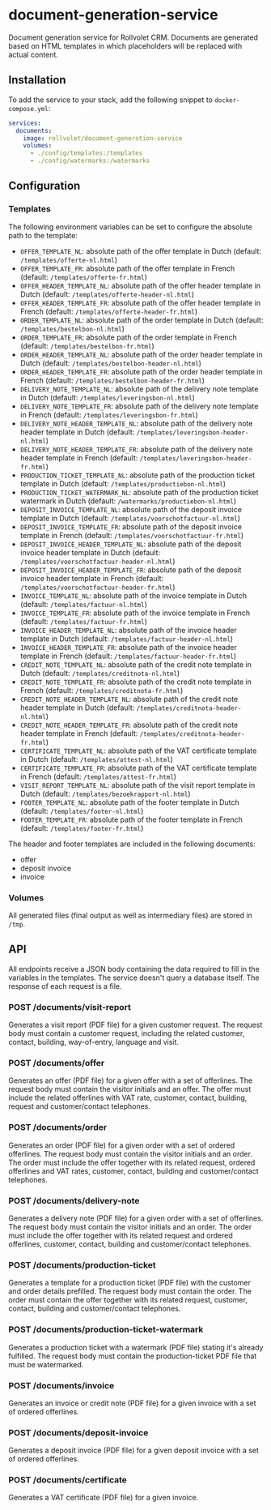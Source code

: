 # document-generation-service
Document generation service for Rollvolet CRM. Documents are generated based on HTML templates in which placeholders will be replaced with actual content.

## Installation
To add the service to your stack, add the following snippet to `docker-compose.yml`:
```yaml
services:
  documents:
    image: rollvolet/document-generation-service
    volumes:
      - ./config/templates:/templates
      - ./config/watermarks:/watermarks
```

## Configuration
### Templates
The following environment variables can be set to configure the absolute path to the template:
* `OFFER_TEMPLATE_NL`: absolute path of the offer template in Dutch (default: `/templates/offerte-nl.html`)
* `OFFER_TEMPLATE_FR`: absolute path of the offer template in French (default: `/templates/offerte-fr.html`)
* `OFFER_HEADER_TEMPLATE_NL`: absolute path of the offer header template in Dutch (default: `/templates/offerte-header-nl.html`)
* `OFFER_HEADER_TEMPLATE_FR`: absolute path of the offer header template in French (default: `/templates/offerte-header-fr.html`)
* `ORDER_TEMPLATE_NL`: absolute path of the order template in Dutch (default: `/templates/bestelbon-nl.html`)
* `ORDER_TEMPLATE_FR`: absolute path of the order template in French (default: `/templates/bestelbon-fr.html`)
* `ORDER_HEADER_TEMPLATE_NL`: absolute path of the order header template in Dutch (default: `/templates/bestelbon-header-nl.html`)
* `ORDER_HEADER_TEMPLATE_FR`: absolute path of the order header template in French (default: `/templates/bestelbon-header-fr.html`)
* `DELIVERY_NOTE_TEMPLATE_NL`: absolute path of the delivery note template in Dutch (default: `/templates/leveringsbon-nl.html`)
* `DELIVERY_NOTE_TEMPLATE_FR`: absolute path of the delivery note template in French (default: `/templates/leveringsbon-fr.html`)
* `DELIVERY_NOTE_HEADER_TEMPLATE_NL`: absolute path of the delivery note header template in Dutch (default: `/templates/leveringsbon-header-nl.html`)
* `DELIVERY_NOTE_HEADER_TEMPLATE_FR`: absolute path of the delivery note header template in French (default: `/templates/leveringsbon-header-fr.html`)
* `PRODUCTION_TICKET_TEMPLATE_NL`: absolute path of the production ticket template in Dutch (default: `/templates/productiebon-nl.html`)
* `PRODUCTION_TICKET_WATERMARK_NL`: absolute path of the production ticket watermark in Dutch (default: `/watermarks/productiebon-nl.html`)
* `DEPOSIT_INVOICE_TEMPLATE_NL`: absolute path of the deposit invoice template in Dutch (default: `/templates/voorschotfactuur-nl.html`)
* `DEPOSIT_INVOICE_TEMPLATE_FR`: absolute path of the deposit invoice template in French (default: `/templates/voorschotfactuur-fr.html`)
* `DEPOSIT_INVOICE_HEADER_TEMPLATE_NL`: absolute path of the deposit invoice header template in Dutch (default: `/templates/voorschotfactuur-header-nl.html`)
* `DEPOSIT_INVOICE_HEADER_TEMPLATE_FR`: absolute path of the deposit invoice header template in French (default: `/templates/voorschotfactuur-header-fr.html`)
* `INVOICE_TEMPLATE_NL`: absolute path of the invoice template in Dutch (default: `/templates/factuur-nl.html`)
* `INVOICE_TEMPLATE_FR`: absolute path of the invoice template in French (default: `/templates/factuur-fr.html`)
* `INVOICE_HEADER_TEMPLATE_NL`: absolute path of the invoice header template in Dutch (default: `/templates/factuur-header-nl.html`)
* `INVOICE_HEADER_TEMPLATE_FR`: absolute path of the invoice header template in French (default: `/templates/factuur-header-fr.html`)
* `CREDIT_NOTE_TEMPLATE_NL`: absolute path of the credit note template in Dutch (default: `/templates/creditnota-nl.html`)
* `CREDIT_NOTE_TEMPLATE_FR`: absolute path of the credit note template in French (default: `/templates/creditnota-fr.html`)
* `CREDIT_NOTE_HEADER_TEMPLATE_NL`: absolute path of the credit note header template in Dutch (default: `/templates/creditnota-header-nl.html`)
* `CREDIT_NOTE_HEADER_TEMPLATE_FR`: absolute path of the credit note header template in French (default: `/templates/creditnota-header-fr.html`)
* `CERTIFICATE_TEMPLATE_NL`: absolute path of the VAT certificate template in Dutch (default: `/templates/attest-nl.html`)
* `CERTIFICATE_TEMPLATE_FR`: absolute path of the VAT certificate template in French (default: `/templates/attest-fr.html`)
* `VISIT_REPORT_TEMPLATE_NL`: absolute path of the visit report template in Dutch (default: `/templates/bezoekrapport-nl.html`)
* `FOOTER_TEMPLATE_NL`: absolute path of the footer template in Dutch (default: `/templates/footer-nl.html`)
* `FOOTER_TEMPLATE_FR`: absolute path of the footer template in French (default: `/templates/footer-fr.html`)

The header and footer templates are included in the following documents:
* offer
* deposit invoice
* invoice

### Volumes
All generated files (final output as well as intermediary files) are stored in `/tmp`.

## API
All endpoints receive a JSON body containing the data required to fill in the variables in the templates. The service doesn't query a database itself. The response of each request is a file.

### POST /documents/visit-report
Generates a visit report (PDF file) for a given customer request. The request body must contain a customer request, including the related customer, contact, building, way-of-entry, language and visit.

### POST /documents/offer
Generates an offer (PDF file) for a given offer with a set of offerlines. The request body must contain the visitor initials and an offer. The offer must include the related offerlines with VAT rate, customer, contact, building, request and customer/contact telephones.

### POST /documents/order
Generates an order (PDF file) for a given order with a set of ordered offerlines. The request body must contain the visitor initials and an order. The order must include the offer together with its related request, ordered offerlines and VAT rates, customer, contact, building and customer/contact telephones.

### POST /documents/delivery-note
Generates a delivery note (PDF file) for a given order with a set of offerlines. The request body must contain the visitor initials and an order. The order must include the offer together with its related request and ordered offerlines, customer, contact, building and customer/contact telephones.

### POST /documents/production-ticket
Generates a template for a production ticket (PDF file) with the customer and order details prefilled. The request body must contain the order. The order must contain the offer together with its related request, customer, contact, building and customer/contact telephones.

### POST /documents/production-ticket-watermark
Generates a production ticket with a watermark (PDF file) stating it's already fulfilled. The request body must contain the production-ticket PDF file that must be watermarked.

### POST /documents/invoice
Generates an invoice or credit note (PDF file) for a given invoice with a set of ordered offerlines.

### POST /documents/deposit-invoice
Generates a deposit invoice (PDF file) for a given deposit invoice with a set of ordered offerlines.

### POST /documents/certificate
Generates a VAT certificate (PDF file) for a given invoice.

